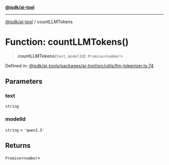 [**@isdk/ai-tool**](../README.md)

***

[@isdk/ai-tool](../globals.md) / countLLMTokens

# Function: countLLMTokens()

> **countLLMTokens**(`text`, `modelId`): `Promise`\<`number`\>

Defined in: [@isdk/ai-tools/packages/ai-tool/src/utils/llm-tokenizer.ts:74](https://github.com/isdk/ai-tool.js/blob/209a87173b5eabb2f81db6ea9a6784f34c24e271/src/utils/llm-tokenizer.ts#L74)

## Parameters

### text

`string`

### modelId

`string` = `'qwen2.5'`

## Returns

`Promise`\<`number`\>
